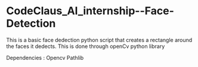 # CodeClaus_AI_internship--Face-Detection

This is a basic face dedection python script that creates a rectangle around the faces it dedects. 
This is done through openCv python library 

Dependencies :
Opencv 
Pathlib

